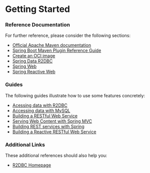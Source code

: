 # Getting Started

### Reference Documentation
For further reference, please consider the following sections:

* [Official Apache Maven documentation](https://maven.apache.org/guides/index.html)
* [Spring Boot Maven Plugin Reference Guide](https://docs.spring.io/spring-boot/docs/2.6.7/maven-plugin/reference/html/)
* [Create an OCI image](https://docs.spring.io/spring-boot/docs/2.6.7/maven-plugin/reference/html/#build-image)
* [Spring Data R2DBC](https://docs.spring.io/spring-boot/docs/2.6.7/reference/htmlsingle/#boot-features-r2dbc)
* [Spring Web](https://docs.spring.io/spring-boot/docs/2.6.7/reference/htmlsingle/#boot-features-developing-web-applications)
* [Spring Reactive Web](https://docs.spring.io/spring-boot/docs/2.6.7/reference/htmlsingle/#web.reactive)

### Guides
The following guides illustrate how to use some features concretely:

* [Acessing data with R2DBC](https://spring.io/guides/gs/accessing-data-r2dbc/)
* [Accessing data with MySQL](https://spring.io/guides/gs/accessing-data-mysql/)
* [Building a RESTful Web Service](https://spring.io/guides/gs/rest-service/)
* [Serving Web Content with Spring MVC](https://spring.io/guides/gs/serving-web-content/)
* [Building REST services with Spring](https://spring.io/guides/tutorials/bookmarks/)
* [Building a Reactive RESTful Web Service](https://spring.io/guides/gs/reactive-rest-service/)

### Additional Links
These additional references should also help you:

* [R2DBC Homepage](https://r2dbc.io)

